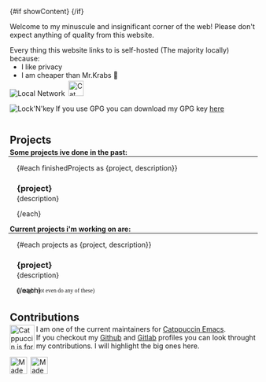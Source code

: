 <script>
    import {finishedProjects, projects} from '$lib/contentData.js';
    import Emacs from '$lib/assets/made_with_emacs.png';
    import Mac from '$lib/assets/made_with_mac.gif';
    import Catppuccin from '$lib/assets/catppuccin_is_for_sex_havers.png';
    import Cat from '$lib/assets/cat.gif';
    import LocalNetwork from '$lib/assets/local_network.gif';
    import LockNKey from '$lib/assets/retro-os-icons/keys3.png';
    import Chrome from '$lib/assets/anything_but_chrome.gif';
    import ChromiumAlert from '$lib/components/chromiumUser.svelte';
    
    var showContent = false;
</script>

{#if showContent}
<ChromiumAlert showContent=true/>
{/if}

Welcome to my minuscule and insignificant corner of the web! Please don't expect anything of quality from this website.

Every thing this website links to is self-hosted (The majority locally) because:

<div style="margin-top: -1em;">

- I like privacy
- I am cheaper than Mr.Krabs 🦀

<div style="margin-top: -0.8em;">

<img src={LocalNetwork} alt="Local Network">
<a href="https://www.youtube.com/watch?v=u0-szsoiWcQ" target="_blank" rel="noopener noreferrer">
    <img src={Cat} height=31vh alt="Cat" title="Meow">
</a>

</div>

</div>

<div style="display: flex; align-items: center;">

<a href="/public_key.gpg" download="Garfunkles && Names GPG key.gpg">
    <img src={LockNKey} alt="Lock'N'key" title="GPG" style="float: left;">
</a>

<p>If you use GPG you can download my GPG key <a href="/public_key.gpg" title="GPG Download" download="Garfunkles && Names GPG key.gpg">here</a></p>

</div>

## Projects

<div style="margin-top: -1em;">

**Some projects ive done in the past:**

<hr>

<div style="padding-left: 1em;">

{#each finishedProjects as {project, description}}

### {project}

<div style="margin-top: -1em;">

{description}

</div>

{/each}

</div>

**Current projects i'm working on are:**

<hr>

<div style="padding-left: 1em;">

{#each projects as {project, description}}

### {project}

<div style="margin-top: -1em;">

{description}

</div>
{/each}

<div style="margin-top: -1em; padding-bottom: 5px;">
<sub style="color: var(--text); font-family: courier-new;">(I might not even do any of these)</sub>
</div>

</div>

## Contributions

<div style="margin-top: -1em;">

<img src="{Catppuccin}" alt="Catppuccin is for sex havers" title="This statement is entirely true and has been fact checked by true American patriots" height="50vh" style="float: left;">

<p>I am one of the current maintainers for <a href="https://github.com/catppuccin/emacs">Catppuccin Emacs</a>.<br>
If you checkout my <a href="https://github.com/NamesCode">Github</a> and <a href="https://gitlab.com/NamesCode">Gitlab</a> profiles you can look throught my contributions. I will highlight the big ones here.</p>

</div>

<img src="{Mac}" alt="Made with MacOS" height="35vh" title="UNIX > DOS">
<a href="https://www.gnu.org/software/emacs/" target="_blank" rel="noopener noreferrer" title="The best code editor"><img src="{Emacs}" alt="Made with GNU Emacs" height="35vh"></a>

</div>

<style>
hr {
margin-top: -1em;
margin-left: -0.2em
}
img {
padding-right: 0.25em;
}
</style>
